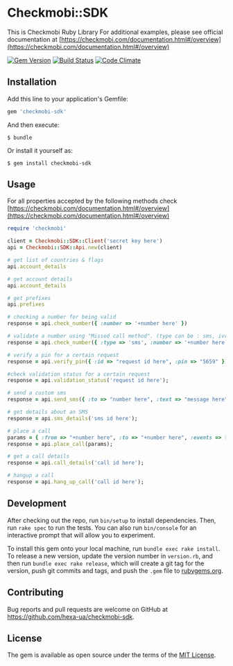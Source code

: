 # Checkmobi::SDK

This is Checkmobi Ruby Library
For additional examples, please see official documentation at [https://checkmobi.com/documentation.html#/overview](https://checkmobi.com/documentation.html#/overview) 

[![Gem Version](https://badge.fury.io/rb/checkmobi-sdk.svg)](https://badge.fury.io/rb/checkmobi-sdk)
[![Build Status](https://travis-ci.org/HEXA-UA/checkmobi-sdk.svg?branch=master)](https://travis-ci.org/HEXA-UA/checkmobi-sdk)
[![Code Climate](https://codeclimate.com/github/HEXA-UA/checkmobi-sdk/badges/gpa.svg)](https://codeclimate.com/github/HEXA-UA/checkmobi-sdk)

## Installation

Add this line to your application's Gemfile:

```ruby
gem 'checkmobi-sdk'
```

And then execute:

    $ bundle

Or install it yourself as:

    $ gem install checkmobi-sdk

## Usage

For all properties accepted by the following methods check [https://checkmobi.com/documentation.html#/overview](https://checkmobi.com/documentation.html#/overview)

```ruby
require 'checkmobi'

client = Checkmobi::SDK::Client('secret key here')
api = Checkmobi::SDK::Api.new(client)

# get list of countries & flags
api.account_details

# get account details
api.account_details

# get prefixes
api.prefixes

# checking a number for being valid
response = api.check_number({ :number => '+number here' })

# validate a number using "Missed call method". (type can be : sms, ivr, cli, reverse_cli)
response = api.check_number({ :type => 'sms', :number => '+number here' })

# verify a pin for a certain request
response = api.verify_pin({ :id => "request id here", :pin => "5659" })

#check validation status for a certain request
response = api.validation_status('request id here');

# send a custom sms
response = api.send_sms({ :to => "number here", :text => "message here" });

# get details about an SMS
response = api.sms_details('sms id here');

# place a call
params = { :from => "+number here", :to => "+number here", :events => [{ :action => "speak", :text => "Hello world", :loop => 2, :language => "en-US" }] };
response = api.place_call(params);

# get a call details
response = api.call_details('call id here');

# hangup a call
response = api.hang_up_call('call id here');

```

## Development

After checking out the repo, run `bin/setup` to install dependencies. Then, run `rake spec` to run the tests. You can also run `bin/console` for an interactive prompt that will allow you to experiment.

To install this gem onto your local machine, run `bundle exec rake install`. To release a new version, update the version number in `version.rb`, and then run `bundle exec rake release`, which will create a git tag for the version, push git commits and tags, and push the `.gem` file to [rubygems.org](https://rubygems.org).

## Contributing

Bug reports and pull requests are welcome on GitHub at https://github.com/hexa-ua/checkmobi-sdk.

## License

The gem is available as open source under the terms of the [MIT License](http://opensource.org/licenses/MIT).
